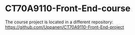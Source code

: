 # CT70A9110-Front-End-course
The course project is located in a different repository: https://github.com/Uppanen/CT70A9110-Front-End-project
